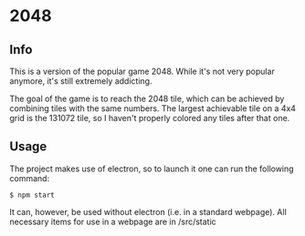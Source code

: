 # 2048

## Info

This is a version of the popular game 2048. While it's not very popular anymore, it's still extremely addicting.

The goal of the game is to reach the 2048 tile, which can be achieved by combining tiles with the same numbers. The largest achievable tile on a 4x4 grid is the 131072 tile, so I haven't properly colored any tiles after that one.

## Usage

The project makes use of electron, so to launch it one can run the following command:

```console
$ npm start
```

It can, however, be used without electron (i.e. in a standard webpage). All necessary items for use in a webpage are in /src/static
